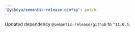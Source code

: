 ```yaml
---
'@yikoyu/semantic-release-config': patch
---
```


Updated dependency `@semantic-release/github` to `^11.0.5`.
